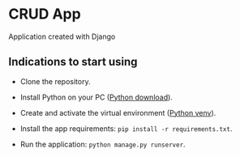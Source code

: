 # CRUD App

Application created with Django

## Indications to start using

- Clone the repository.

- Install Python on your PC ([Python download](https://www.python.org/downloads/ "Python download")).

- Create and activate the virtual environment ([Python venv](http://https://j2logo.com/virtualenv-pip-librerias-python/ "Python venv")).

- Install the app requirements: `pip install -r requirements.txt`.

- Run the application: `python manage.py runserver`.

